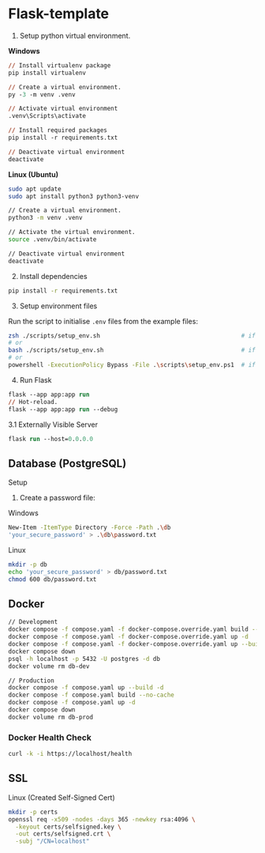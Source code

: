 # Flask-template

1. Setup python virtual environment.

**Windows**

```ps
// Install virtualenv package
pip install virtualenv

// Create a virtual environment.
py -3 -m venv .venv

// Activate virtual environment
.venv\Scripts\activate

// Install required packages
pip install -r requirements.txt

// Deactivate virtual environment
deactivate
```

**Linux (Ubuntu)**

```zsh
sudo apt update
sudo apt install python3 python3-venv

// Create a virtual environment.
python3 -m venv .venv

// Activate the virtual environment.
source .venv/bin/activate

// Deactivate virtual environment
deactivate
```

2. Install dependencies

```zsh
pip install -r requirements.txt
```

3. Setup environment files

Run the script to initialise `.env` files from the example files:

```bash
zsh ./scripts/setup_env.sh                                        # if using Zsh
# or
bash ./scripts/setup_env.sh                                       # if using Bash
# or
powershell -ExecutionPolicy Bypass -File .\scripts\setup_env.ps1  # if using PowerShell
```

4. Run Flask

```ps
flask --app app:app run
// Hot-reload.
flask --app app:app run --debug
```

3.1 Externally Visible Server

```ps
flask run --host=0.0.0.0
```

## Database (PostgreSQL)
Setup
1. Create a password file:

Windows
```zsh
New-Item -ItemType Directory -Force -Path .\db
'your_secure_password' > .\db\password.txt

```
Linux
```zsh
mkdir -p db
echo 'your_secure_password' > db/password.txt
chmod 600 db/password.txt
```

## Docker

```zsh
// Development
docker compose -f compose.yaml -f docker-compose.override.yaml build --no-cache
docker compose -f compose.yaml -f docker-compose.override.yaml up -d
docker compose -f compose.yaml -f docker-compose.override.yaml up --build -d
docker compose down
psql -h localhost -p 5432 -U postgres -d db
docker volume rm db-dev

// Production
docker compose -f compose.yaml up --build -d
docker compose -f compose.yaml build --no-cache
docker compose -f compose.yaml up -d
docker compose down
docker volume rm db-prod
```

### Docker Health Check
```zsh
curl -k -i https://localhost/health
```

## SSL

Linux (Created Self-Signed Cert)
```zsh
mkdir -p certs
openssl req -x509 -nodes -days 365 -newkey rsa:4096 \
  -keyout certs/selfsigned.key \
  -out certs/selfsigned.crt \
  -subj "/CN=localhost"
```
